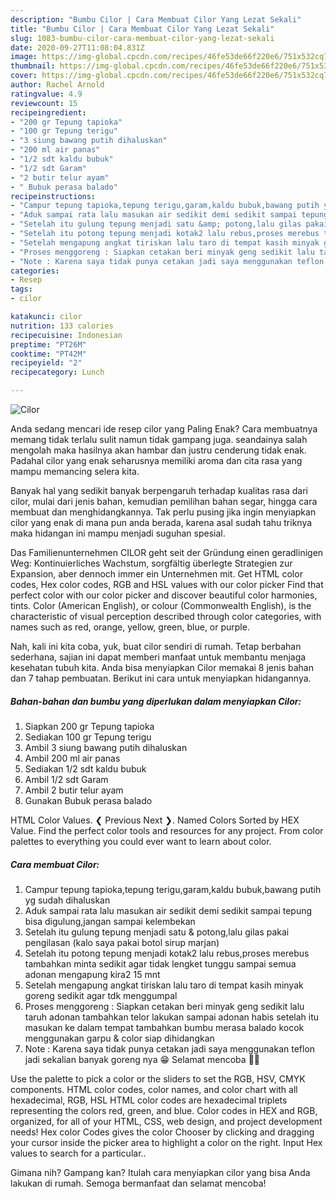 ```yaml
---
description: "Bumbu Cilor | Cara Membuat Cilor Yang Lezat Sekali"
title: "Bumbu Cilor | Cara Membuat Cilor Yang Lezat Sekali"
slug: 1083-bumbu-cilor-cara-membuat-cilor-yang-lezat-sekali
date: 2020-09-27T11:08:04.831Z
image: https://img-global.cpcdn.com/recipes/46fe53de66f220e6/751x532cq70/cilor-foto-resep-utama.jpg
thumbnail: https://img-global.cpcdn.com/recipes/46fe53de66f220e6/751x532cq70/cilor-foto-resep-utama.jpg
cover: https://img-global.cpcdn.com/recipes/46fe53de66f220e6/751x532cq70/cilor-foto-resep-utama.jpg
author: Rachel Arnold
ratingvalue: 4.9
reviewcount: 15
recipeingredient:
- "200 gr Tepung tapioka"
- "100 gr Tepung terigu"
- "3 siung bawang putih dihaluskan"
- "200 ml air panas"
- "1/2 sdt kaldu bubuk"
- "1/2 sdt Garam"
- "2 butir telur ayam"
- " Bubuk perasa balado"
recipeinstructions:
- "Campur tepung tapioka,tepung terigu,garam,kaldu bubuk,bawang putih yg sudah dihaluskan"
- "Aduk sampai rata lalu masukan air sedikit demi sedikit sampai tepung bisa digulung,jangan sampai kelembekan"
- "Setelah itu gulung tepung menjadi satu &amp; potong,lalu gilas pakai pengilasan (kalo saya pakai botol sirup marjan)"
- "Setelah itu potong tepung menjadi kotak2 lalu rebus,proses merebus tambahkan minta sedikit agar tidak lengket tunggu sampai semua adonan mengapung kira2 15 mnt"
- "Setelah mengapung angkat tiriskan lalu taro di tempat kasih minyak goreng sedikit agar tdk menggumpal"
- "Proses menggoreng : Siapkan cetakan beri minyak geng sedikit lalu taruh adonan tambahkan telor lakukan sampai adonan habis setelah itu masukan ke dalam tempat tambahkan bumbu merasa balado kocok menggunakan garpu &amp; color siap dihidangkan"
- "Note : Karena saya tidak punya cetakan jadi saya menggunakan teflon jadi sekalian banyak goreng nya 😁 Selamat mencoba 🥰🥰"
categories:
- Resep
tags:
- cilor

katakunci: cilor 
nutrition: 133 calories
recipecuisine: Indonesian
preptime: "PT26M"
cooktime: "PT42M"
recipeyield: "2"
recipecategory: Lunch

---
```



![Cilor](https://img-global.cpcdn.com/recipes/46fe53de66f220e6/751x532cq70/cilor-foto-resep-utama.jpg)

Anda sedang mencari ide resep cilor yang Paling Enak? Cara membuatnya memang tidak terlalu sulit namun tidak gampang juga. seandainya salah mengolah maka hasilnya akan hambar dan justru cenderung tidak enak. Padahal cilor yang enak seharusnya memiliki aroma dan cita rasa yang mampu memancing selera kita.

Banyak hal yang sedikit banyak berpengaruh terhadap kualitas rasa dari cilor, mulai dari jenis bahan, kemudian pemilihan bahan segar, hingga cara membuat dan menghidangkannya. Tak perlu pusing jika ingin menyiapkan cilor yang enak di mana pun anda berada, karena asal sudah tahu triknya maka hidangan ini mampu menjadi suguhan spesial.

Das Familienunternehmen CILOR geht seit der Gründung einen geradlinigen Weg: Kontinuierliches Wachstum, sorgfältig überlegte Strategien zur Expansion, aber dennoch immer ein Unternehmen mit. Get HTML color codes, Hex color codes, RGB and HSL values with our color picker Find that perfect color with our color picker and discover beautiful color harmonies, tints. Color (American English), or colour (Commonwealth English), is the characteristic of visual perception described through color categories, with names such as red, orange, yellow, green, blue, or purple.


Nah, kali ini kita coba, yuk, buat cilor sendiri di rumah. Tetap berbahan sederhana, sajian ini dapat memberi manfaat untuk membantu menjaga kesehatan tubuh kita. Anda bisa menyiapkan Cilor memakai 8 jenis bahan dan 7 tahap pembuatan. Berikut ini cara untuk menyiapkan hidangannya.

<!--inarticleads1-->

##### Bahan-bahan dan bumbu yang diperlukan dalam menyiapkan Cilor:

1. Siapkan 200 gr Tepung tapioka
1. Sediakan 100 gr Tepung terigu
1. Ambil 3 siung bawang putih dihaluskan
1. Ambil 200 ml air panas
1. Sediakan 1/2 sdt kaldu bubuk
1. Ambil 1/2 sdt Garam
1. Ambil 2 butir telur ayam
1. Gunakan  Bubuk perasa balado


HTML Color Values. ❮ Previous Next ❯. Named Colors Sorted by HEX Value. Find the perfect color tools and resources for any project. From color palettes to everything you could ever want to learn about color. 

<!--inarticleads2-->

##### Cara membuat Cilor:

1. Campur tepung tapioka,tepung terigu,garam,kaldu bubuk,bawang putih yg sudah dihaluskan
1. Aduk sampai rata lalu masukan air sedikit demi sedikit sampai tepung bisa digulung,jangan sampai kelembekan
1. Setelah itu gulung tepung menjadi satu &amp; potong,lalu gilas pakai pengilasan (kalo saya pakai botol sirup marjan)
1. Setelah itu potong tepung menjadi kotak2 lalu rebus,proses merebus tambahkan minta sedikit agar tidak lengket tunggu sampai semua adonan mengapung kira2 15 mnt
1. Setelah mengapung angkat tiriskan lalu taro di tempat kasih minyak goreng sedikit agar tdk menggumpal
1. Proses menggoreng : Siapkan cetakan beri minyak geng sedikit lalu taruh adonan tambahkan telor lakukan sampai adonan habis setelah itu masukan ke dalam tempat tambahkan bumbu merasa balado kocok menggunakan garpu &amp; color siap dihidangkan
1. Note : Karena saya tidak punya cetakan jadi saya menggunakan teflon jadi sekalian banyak goreng nya 😁 Selamat mencoba 🥰🥰


Use the palette to pick a color or the sliders to set the RGB, HSV, CMYK components. HTML color codes, color names, and color chart with all hexadecimal, RGB, HSL HTML color codes are hexadecimal triplets representing the colors red, green, and blue. Color codes in HEX and RGB, organized, for all of your HTML, CSS, web design, and project development needs! Hex color Codes gives the color Chooser by clicking and dragging your cursor inside the picker area to highlight a color on the right. Input Hex values to search for a particular.. 

Gimana nih? Gampang kan? Itulah cara menyiapkan cilor yang bisa Anda lakukan di rumah. Semoga bermanfaat dan selamat mencoba!
